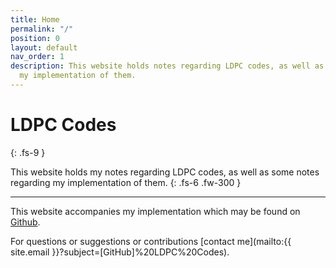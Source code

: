 ```yaml
---
title: Home
permalink: "/"
position: 0
layout: default
nav_order: 1
description: This website holds notes regarding LDPC codes, as well as notes regarding
  my implementation of them.
---
```


# LDPC Codes
{: .fs-9 }

This website holds my notes regarding LDPC codes, as well as some notes regarding my implementation of them.
{: .fs-6 .fw-300 }

---

This website accompanies my implementation which may be found on [Github](https://github.com/YairMZ/LDPC).

For questions or suggestions or contributions [contact me](mailto:{{ site.email }}?subject=[GitHub]%20LDPC%20Codes).